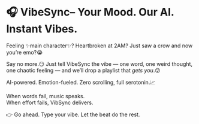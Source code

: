 # 🎧 VibeSync– Your Mood. Our AI. Instant Vibes.

Feeling ✨main character✨? Heartbroken at 2AM? Just saw a crow and now you’re emo?😭

Say no more.😏
Just tell VibeSync the vibe — one word, one weird thought, one chaotic feeling — and we’ll drop a playlist that *gets you*.😜

AI-powered. Emotion-fueled. Zero scrolling, full serotonin.📈

When words fail, music speaks.  
When effort fails, VibSync delivers.

👉 Go ahead. Type your vibe. Let the beat do the rest.
